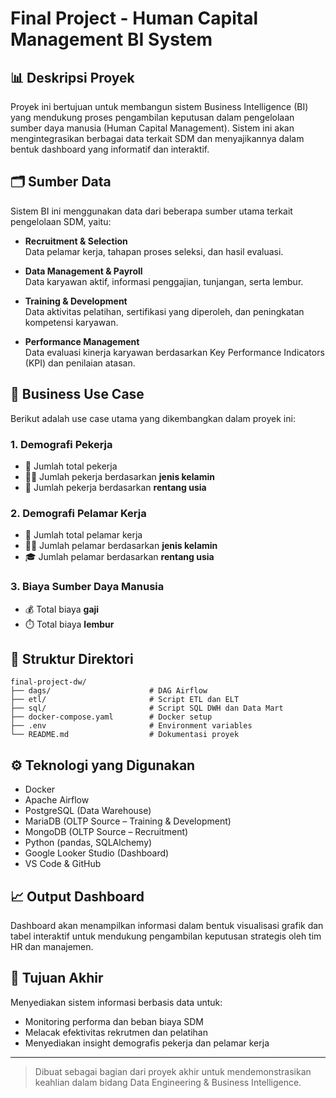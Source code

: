 # Final Project - Human Capital Management BI System

## 📊 Deskripsi Proyek

Proyek ini bertujuan untuk membangun sistem Business Intelligence (BI) yang mendukung proses pengambilan keputusan dalam pengelolaan sumber daya manusia (Human Capital Management). Sistem ini akan mengintegrasikan berbagai data terkait SDM dan menyajikannya dalam bentuk dashboard yang informatif dan interaktif.

## 🗂️ Sumber Data

Sistem BI ini menggunakan data dari beberapa sumber utama terkait pengelolaan SDM, yaitu:

- **Recruitment & Selection**  
  Data pelamar kerja, tahapan proses seleksi, dan hasil evaluasi.

- **Data Management & Payroll**  
  Data karyawan aktif, informasi penggajian, tunjangan, serta lembur.

- **Training & Development**  
  Data aktivitas pelatihan, sertifikasi yang diperoleh, dan peningkatan kompetensi karyawan.

- **Performance Management**  
  Data evaluasi kinerja karyawan berdasarkan Key Performance Indicators (KPI) dan penilaian atasan.

## 💼 Business Use Case

Berikut adalah use case utama yang dikembangkan dalam proyek ini:

### 1. Demografi Pekerja
- 📌 Jumlah total pekerja
- 👩‍💼 Jumlah pekerja berdasarkan **jenis kelamin**
- 🎂 Jumlah pekerja berdasarkan **rentang usia**

### 2. Demografi Pelamar Kerja
- 📌 Jumlah total pelamar kerja
- 👨‍💼 Jumlah pelamar berdasarkan **jenis kelamin**
- 🎓 Jumlah pelamar berdasarkan **rentang usia**

### 3. Biaya Sumber Daya Manusia
- 💰 Total biaya **gaji**
- ⏱️ Total biaya **lembur**

## 📁 Struktur Direktori

```
final-project-dw/
├── dags/                      # DAG Airflow
├── etl/                       # Script ETL dan ELT
├── sql/                       # Script SQL DWH dan Data Mart
├── docker-compose.yaml        # Docker setup
├── .env                       # Environment variables
└── README.md                  # Dokumentasi proyek
```
## ⚙️ Teknologi yang Digunakan
- Docker
- Apache Airflow
- PostgreSQL (Data Warehouse)
- MariaDB (OLTP Source – Training & Development)
- MongoDB (OLTP Source – Recruitment)
- Python (pandas, SQLAlchemy)
- Google Looker Studio (Dashboard)
- VS Code & GitHub

## 📈 Output Dashboard

Dashboard akan menampilkan informasi dalam bentuk visualisasi grafik dan tabel interaktif untuk mendukung pengambilan keputusan strategis oleh tim HR dan manajemen.

## 🚀 Tujuan Akhir

Menyediakan sistem informasi berbasis data untuk:
- Monitoring performa dan beban biaya SDM
- Melacak efektivitas rekrutmen dan pelatihan
- Menyediakan insight demografis pekerja dan pelamar kerja

---

> Dibuat sebagai bagian dari proyek akhir untuk mendemonstrasikan keahlian dalam bidang Data Engineering & Business Intelligence.
